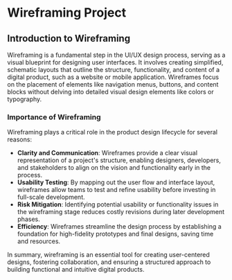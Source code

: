 # Wireframing Project

## Introduction to Wireframing

Wireframing is a fundamental step in the UI/UX design process, serving as a visual blueprint for designing user interfaces. It involves creating simplified, schematic layouts that outline the structure, functionality, and content of a digital product, such as a website or mobile application. Wireframes focus on the placement of elements like navigation menus, buttons, and content blocks without delving into detailed visual design elements like colors or typography.

### Importance of Wireframing

Wireframing plays a critical role in the product design lifecycle for several reasons:

- **Clarity and Communication**: Wireframes provide a clear visual representation of a project's structure, enabling designers, developers, and stakeholders to align on the vision and functionality early in the process.
- **Usability Testing**: By mapping out the user flow and interface layout, wireframes allow teams to test and refine usability before investing in full-scale development.
- **Risk Mitigation**: Identifying potential usability or functionality issues in the wireframing stage reduces costly revisions during later development phases.
- **Efficiency**: Wireframes streamline the design process by establishing a foundation for high-fidelity prototypes and final designs, saving time and resources.

In summary, wireframing is an essential tool for creating user-centered designs, fostering collaboration, and ensuring a structured approach to building functional and intuitive digital products.
